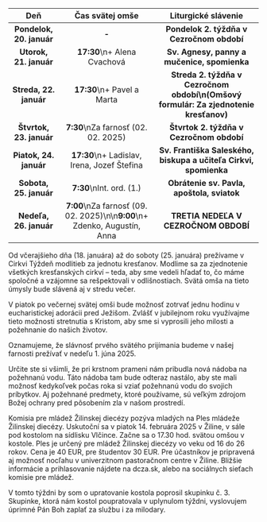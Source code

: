 <!-- title: "Informácie o omšiach - 19. - 26. január" -->
<!-- date: "2025-01-19" -->

<!-- table-setup wrapStyle=row; wrapOn=max-width:767px; wrapHideHeader=true -->
| Deň | Čas svätej omše | Liturgické slávenie |
| :---: | :---: | :---: |
| **Pondelok, 20. január** | **-** | **Pondelok 2. týždňa v Cezročnom období** |
| **Utorok, 21. január** | **17:30**\n+ Alena Cvachová | **Sv. Agnesy, panny a mučenice, spomienka** |
| **Streda, 22. január** | **17:30**\n+ Pavel a Marta | **Streda 2. týždňa v Cezročnom období\n(Omšový formulár: Za zjednotenie kresťanov)** |
| **Štvrtok, 23. január** | **7:30**\nZa farnosť (02. 02. 2025) | **Štvrtok 2. týždňa v Cezročnom období** |
| **Piatok, 24. január** | **17:30**\n+ Ladislav, Irena, Jozef Štefina | **Sv. Františka Saleského, biskupa a učiteľa Cirkvi, spomienka** |
| **Sobota, 25. január** | **7:30**\nInt. ord. (1.) | **Obrátenie sv. Pavla, apoštola, sviatok** |
| **Nedeľa, 26. január** | **7:00**\nZa farnosť (09. 02. 2025)\n\n**9:00**\n+ Zdenko, Augustín, Anna | **TRETIA NEDEĽA V CEZROČNOM OBDOBÍ** |


Od včerajšieho dňa (18. januára) až do soboty (25. januára) prežívame v Cirkvi Týždeň modlitieb za jednotu kresťanov. Modlime sa za zjednotenie všetkých kresťanských cirkví – teda, aby sme vedeli hľadať to, čo máme spoločné a vzájomne sa rešpektovali v odlišnostiach. Svätá omša na tieto úmysly bude slávená aj v stredu večer.

V piatok po večernej svätej omši bude možnosť zotrvať jednu hodinu v eucharistickej adorácii pred Ježišom. Zvlášť v jubilejnom roku využívajme tieto možnosti stretnutia s Kristom, aby sme si vyprosili jeho milosti a požehnanie do našich životov.

Oznamujeme, že slávnosť prvého svätého prijímania budeme v našej farnosti prežívať v nedeľu 1. júna 2025.

Určite ste si všimli, že pri krstnom prameni nám pribudla nová nádoba na požehnanú vodu. Táto nádoba tam bude odteraz nastálo, aby ste mali možnosť kedykoľvek počas roka si vziať požehnanú vodu do svojich príbytkov. Aj požehnané predmety, ktoré používame, sú veľkým zdrojom Božej ochrany pred pôsobením zla v našom prostredí.

Komisia pre mládež Žilinskej diecézy pozýva mladých na Ples mládeže Žilinskej diecézy. Uskutoční sa v piatok 14. februára 2025 v Žiline, v sále pod kostolom na sídlisku Vlčince. Začne sa o 17.30 hod. svätou omšou v kostole. Ples je určený pre mládež Žilinskej diecézy vo veku od 16 do 26 rokov. Cena je 40 EUR, pre študentov 30 EUR. Pre účastníkov je pripravená aj možnosť nocľahu v univerzitnom pastoračnom centre v Žiline. Bližšie informácie a prihlasovanie nájdete na dcza.sk, alebo na sociálnych sieťach komisie pre mládež.
 
V tomto týždni by som o upratovanie kostola poprosil skupinku č. 3. Skupinke, ktorá nám kostol poupratovala v uplynulom týždni, vyslovujem úprimné Pán Boh zaplať za službu i za milodary.

